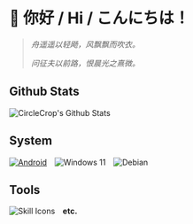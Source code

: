 # 👋 你好 / Hi / こんにちは！

>_舟遥遥以轻飏，风飘飘而吹衣。_
>
>_问征夫以前路，恨晨光之熹微。_


## Github Stats

![CircleCrop's Github Stats](https://github-readme-stats.vercel.app/api?username=CircleCrop&count_private=true&show_icons=true&theme=transparent)

## System

[![Android](https://img.shields.io/badge/Android%2014-3DDC84?style=for-the-badge&logo=android&logoColor=white)](https://www.android.com/android-13/)&emsp;![Windows 11](https://img.shields.io/badge/Windows%2011-%230079d5.svg?style=for-the-badge&logo=Windows%2011&logoColor=white)&emsp;![Debian](https://img.shields.io/badge/Debian%2012-D70A53?style=for-the-badge&logo=debian&logoColor=white)

## Tools

![Skill Icons](https://aiccrop.com/wp-content/uploads/2023/07/bd21190449b7e88db48f.svg)&emsp;**etc.**
